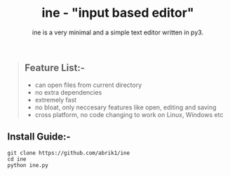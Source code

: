 <h1 align="center"> ine - "input based editor" </h1>
<p align="center">ine is a very minimal and a simple text editor written in py3.</p>
<br>

> ## Feature List:-
> - can open files from current directory
> - no extra dependencies
> - extremely fast
> - no bloat, only neccesary features like open, editing and saving
> - cross platform, no code changing to work on Linux, Windows etc

## Install Guide:- 
```
git clone https://github.com/abrik1/ine
cd ine
python ine.py
```
